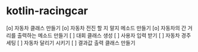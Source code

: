 # kotlin-racingcar

[o] 자동차 클래스 만들기
[o] 자동차 전진 할 지 말지 메소드 만들기
[o] 자동차의 간 거리를 출력하는 메소드 만들기
[ ] 대회 클래스 생성
[ ] 사용자 입력 받기
[ ] 자동차 경주 세팅
[ ] 자동차 달리기 시키기
[ ] 결과값 출력 클래스 만들기
